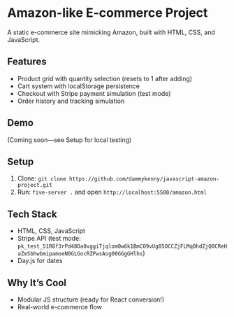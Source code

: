 # Amazon-like E-commerce Project

A static e-commerce site mimicking Amazon, built with HTML, CSS, and JavaScript.

## Features
- Product grid with quantity selection (resets to 1 after adding)
- Cart system with localStorage persistence
- Checkout with Stripe payment simulation (test mode)
- Order history and tracking simulation

## Demo
(Coming soon—see Setup for local testing)

## Setup
1. Clone: `git clone https://github.com/dammykenny/javascript-amazon-project.git`
2. Run: `five-server .` and open `http://localhost:5500/amazon.html`

## Tech Stack
- HTML, CSS, JavaScript
- Stripe API (test mode: `pk_test_51R8f3rPd48Oa0vggiTjqlom0w6k1BmCO9vUg85OCCZjFLMq0hdZjQ0CReHaZmSbhwbmipamoeN0GLGocRZPwsAog00GGgGHlhs`)
- Day.js for dates

## Why It’s Cool
- Modular JS structure (ready for React conversion!)
- Real-world e-commerce flow
